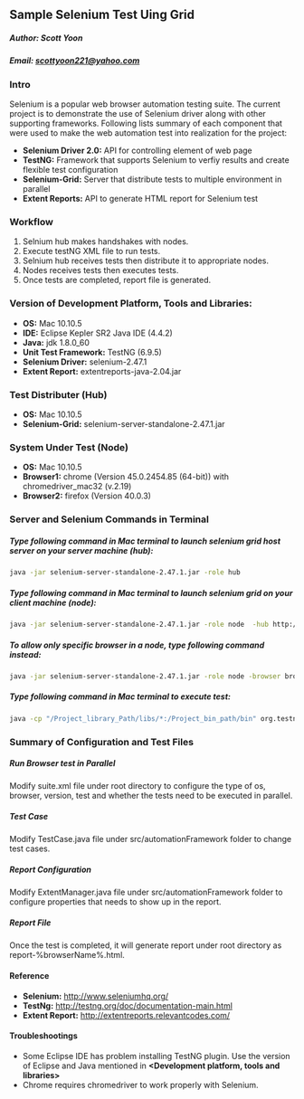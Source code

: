 ## Sample Selenium Test Uing Grid
##### Author: Scott Yoon
##### Email: scottyoon221@yahoo.com

### Intro

Selenium is a popular web browser automation testing suite. The current project is to demonstrate the use of Selenium driver along with other supporting frameworks. Following lists summary of each component that were used to make the web automation test into realization for the project:
- **Selenium Driver 2.0:** API for controlling element of web page
- **TestNG:** Framework that supports Selenium to verfiy results and create flexible test configuration
- **Selenium-Grid:**  Server that distribute tests to multiple environment in parallel
- **Extent Reports:** API to generate HTML report for Selenium test

### Workflow
1. Selnium hub makes handshakes with nodes.
2. Execute testNG XML file to run tests.
3. Selnium hub receives tests then distribute it to appropriate nodes.
4. Nodes receives tests then executes tests.
5. Once tests are completed, report file is generated.

### Version of Development Platform, Tools and Libraries:
- **OS:** Mac 10.10.5
- **IDE:** Eclipse Kepler SR2 Java IDE (4.4.2)
- **Java:** jdk 1.8.0_60
- **Unit Test Framework:** TestNG (6.9.5)
- **Selenium Driver:** selenium-2.47.1
- **Extent Report:** extentreports-java-2.04.jar

### Test Distributer (Hub)
- **OS:** Mac 10.10.5
- **Selenium-Grid:** selenium-server-standalone-2.47.1.jar

### System Under Test (Node)
- **OS:** Mac 10.10.5
- **Browser1:** chrome (Version 45.0.2454.85 (64-bit)) with chromedriver_mac32 (v.2.19)
- **Browser2:** firefox (Version 40.0.3)


### Server and  Selenium Commands in Terminal

##### Type following command in Mac terminal to launch selenium grid host server on your server machine (hub):
```bash
java -jar selenium-server-standalone-2.47.1.jar -role hub
```
##### Type following command in Mac terminal to launch selenium grid on your client machine (node):
```bash
java -jar selenium-server-standalone-2.47.1.jar -role node  -hub http://<hub-ip>:4444/grid/register
```
##### To allow only specific browser in a node, type following command instead:
```bash
java -jar selenium-server-standalone-2.47.1.jar -role node -browser browserName=chrome -browser browserName=chrome -browser browserName=firefox -hub http://<hub-ip>:4444/grid/register
```
##### Type following command in Mac terminal to execute test:
```bash
java -cp "/Project_library_Path/libs/*:/Project_bin_path/bin" org.testng.TestNG suite.xml
```
### Summary of Configuration and Test Files

##### Run Browser test in Parallel
Modify suite.xml file under root directory to configure the type of os, browser, version, test and whether the tests need to be executed in parallel.

##### Test Case
Modify TestCase.java file under src/automationFramework folder to change test cases.

##### Report Configuration
Modify ExtentManager.java file under src/automationFramework folder to configure properties that needs to show
up in the report.

##### Report File
Once the test is completed, it will generate report under root directory as report-%browserName%.html.

#### Reference

- **Selenium:** http://www.seleniumhq.org/
- **TestNg:** http://testng.org/doc/documentation-main.html
- **Extent Report:** http://extentreports.relevantcodes.com/


#### Troubleshootings
- Some Eclipse IDE has problem installing TestNG plugin. Use the version of Eclipse and Java mentioned in **<Development platform, tools and libraries>**
- Chrome requires chromedriver to work properly with Selenium.


